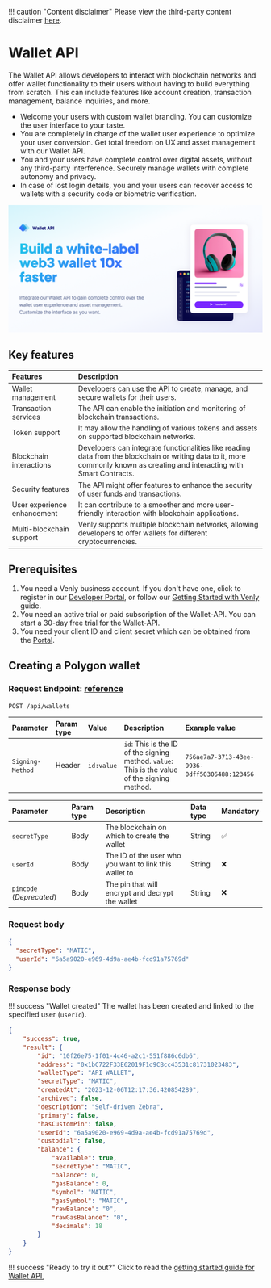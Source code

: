 !!! caution "Content disclaimer"
    Please view the third-party content disclaimer [here](https://github.com/0xPolygon/polygon-docs/blob/main/CONTENT_DISCLAIMER.md).

# Wallet API

The Wallet API allows developers to interact with blockchain networks and offer wallet functionality to their users without having to build everything from scratch. This can include features like account creation, transaction management, balance inquiries, and more.

- Welcome your users with custom wallet branding. You can customize the user interface to your taste.
- You are completely in charge of the wallet user experience to optimize your user conversion. Get total freedom on UX and asset management with our Wallet API.
- You and your users have complete control over digital assets, without any third-party interference. Securely manage wallets with complete autonomy and privacy.
- In case of lost login details, you and your users can recover access to wallets with a security code or biometric verification.

![Wallet-API to create Polygon wallets](../../../img/tools/wallet/venly/07.png)

## Key features

| Features | Description |
| :-------------------------- | :-------------------------------------------------------------------------------------------------------------------------------------------------------------------------- |
| Wallet management           | Developers can use the API to create, manage, and secure wallets for their users.                                                                                           |
| Transaction services        | The API can enable the initiation and monitoring of blockchain transactions.                                                                                                |
| Token support               | It may allow the handling of various tokens and assets on supported blockchain networks.                                                                                    |
| Blockchain interactions     | Developers can integrate functionalities like reading data from the blockchain or writing data to it, more commonly known as creating and interacting with Smart Contracts. |
| Security features           | The API might offer features to enhance the security of user funds and transactions.                                                                                        |
| User experience enhancement | It can contribute to a smoother and more user-friendly interaction with blockchain applications.                                                                            |
| Multi-blockchain support    | Venly supports multiple blockchain networks, allowing developers to offer wallets for different cryptocurrencies. |

## Prerequisites

1. You need a Venly business account. If you don't have one, click to register in our [Developer Portal](https://portal.venly.io), or follow our [Getting Started with Venly](https://venly.readme.io/docs/getting-started) guide.
2. You need an active trial or paid subscription of the Wallet-API. You can start a 30-day free trial for the Wallet-API.
3. You need your client ID and client secret which can be obtained from the [Portal](https://portal.venly.io/).

## Creating a Polygon wallet

### Request Endpoint: [reference](https://docs.venly.io/reference/createwallet)

```https
POST /api/wallets
```
| Parameter        | Param type | Value      | Description                                                                                   | Example value                                 |
| :--------------- | :--------- | :--------- | :-------------------------------------------------------------------------------------------- | :-------------------------------------------- |
| `Signing-Method` | Header     | `id:value` | `id`: This is the ID of the signing method. `value`: This is the value of the signing method. | `756ae7a7-3713-43ee-9936-0dff50306488:123456` |

| Parameter                | Param type | Description                                            | Data type | Mandatory |
| :----------------------- | :--------- | :----------------------------------------------------- | :-------- | :-------- |
| `secretType`             | Body       | The blockchain on which to create the wallet           | String    | ✅         |
| `userId`                 | Body       | The ID of the user who you want to link this wallet to | String    | ❌         |
| `pincode` (_Deprecated_) | Body       | The pin that will encrypt and decrypt the wallet       | String    | ❌         |

### Request body

```json
{
  "secretType": "MATIC",
  "userId": "6a5a9020-e969-4d9a-ae4b-fcd91a75769d"
}
```

### Response body

!!! success "Wallet created"
    The wallet has been created and linked to the specified user (`userId`).

```json
{
    "success": true,
    "result": {
        "id": "10f26e75-1f01-4c46-a2c1-551f886c6db6",
        "address": "0x1bC722F33E62019F1d9CBcc43531c81731023483",
        "walletType": "API_WALLET",
        "secretType": "MATIC",
        "createdAt": "2023-12-06T12:17:36.420854289",
        "archived": false,
        "description": "Self-driven Zebra",
        "primary": false,
        "hasCustomPin": false,
        "userId": "6a5a9020-e969-4d9a-ae4b-fcd91a75769d",
        "custodial": false,
        "balance": {
            "available": true,
            "secretType": "MATIC",
            "balance": 0,
            "gasBalance": 0,
            "symbol": "MATIC",
            "gasSymbol": "MATIC",
            "rawBalance": "0",
            "rawGasBalance": "0",
            "decimals": 18
        }
    }
}
```

!!! success "Ready to try it out?"
    Click to read the [getting started guide for Wallet API.](https://docs.venly.io/docs/wallet-api-getting-started)
